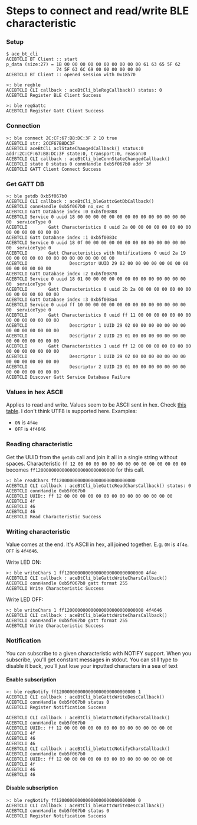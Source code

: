 # Steps to connect and read/write BLE characteristic

### Setup

```
$ ace_bt_cli
ACEBTCLI BT Client :: start
p_data (size:27) = 1B 00 00 00 00 00 00 00 00 00 00 61 63 65 5F 62
                   74 5F 63 6C 69 00 00 00 00 00 00
ACEBTCLI BT Client :: opened session with 0x18570

>: ble regble
ACEBTCLI CLI callback : aceBtCli_bleRegCallback() status: 0
ACEBTCLI Register BLE Client Success

>: ble regGattc
ACEBTCLI Register Gatt Client Success
```


### Connection

```
>: ble connect 2C:CF:67:B8:DC:3F 2 10 true
ACEBTCLI str: 2CCF67B8DC3F
ACEBTCLI aceBtCli_aclStateChangedCallback() status:0 addr:2C:CF:67:B8:DC:3F state:0, transport:0, reason:0
ACEBTCLI CLI callback : aceBtCli_bleConnStateChangedCallback()
ACEBTCLI state 0 status 0 connHandle 0xb5f067b0 addr 3f
ACEBTCLI GATT Client Connect Success
```

### Get GATT DB

```
>: ble getdb 0xb5f067b0
ACEBTCLI CLI callback : aceBtCli_bleGattcGetDbCallback()
ACEBTCLI connHandle 0xb5f067b0 no_svc 4
ACEBTCLI Gatt Database index :0 0xb5f00808
ACEBTCLI Service 0 uuid 18 00 00 00 00 00 00 00 00 00 00 00 00 00 00 00  serviceType 0
ACEBTCLI        Gatt Characteristics 0 uuid 2a 00 00 00 00 00 00 00 00 00 00 00 00 00 00 00
ACEBTCLI Gatt Database index :1 0xb5f0083c
ACEBTCLI Service 0 uuid 18 0f 00 00 00 00 00 00 00 00 00 00 00 00 00 00  serviceType 0
ACEBTCLI        Gatt Characteristics with Notifications 0 uuid 2a 19 00 00 00 00 00 00 00 00 00 00 00 00 00 00
ACEBTCLI                Descriptor UUID 29 02 00 00 00 00 00 00 00 00 00 00 00 00 00 00
ACEBTCLI Gatt Database index :2 0xb5f00870
ACEBTCLI Service 0 uuid 18 01 00 00 00 00 00 00 00 00 00 00 00 00 00 00  serviceType 0
ACEBTCLI        Gatt Characteristics 0 uuid 2b 2a 00 00 00 00 00 00 00 00 00 00 00 00 00 00
ACEBTCLI Gatt Database index :3 0xb5f008a4
ACEBTCLI Service 0 uuid ff 10 00 00 00 00 00 00 00 00 00 00 00 00 00 00  serviceType 0
ACEBTCLI        Gatt Characteristics 0 uuid ff 11 00 00 00 00 00 00 00 00 00 00 00 00 00 00
ACEBTCLI                Descriptor 1 UUID 29 02 00 00 00 00 00 00 00 00 00 00 00 00 00 00
ACEBTCLI                Descriptor 2 UUID 29 01 00 00 00 00 00 00 00 00 00 00 00 00 00 00
ACEBTCLI        Gatt Characteristics 1 uuid ff 12 00 00 00 00 00 00 00 00 00 00 00 00 00 00
ACEBTCLI                Descriptor 1 UUID 29 02 00 00 00 00 00 00 00 00 00 00 00 00 00 00
ACEBTCLI                Descriptor 2 UUID 29 01 00 00 00 00 00 00 00 00 00 00 00 00 00 00
ACEBTCLI Discover Gatt Service Database Failure
```

### Values in hex ASCII

Applies to read and write. Values seem to be ASCII sent in hex. Check
[this table][ascii table]. I don't think UTF8 is supported here. Examples:

* `ON` is `4f4e`
* `OFF` is `4f4646`

### Reading characteristic

Get the UUID from the `getdb` call and join it all in a single string without spaces.
Characteristic `ff 12 00 00 00 00 00 00 00 00 00 00 00 00 00 00` becomes
`ff120000000000000000000000000000` for this call.

```
>: ble readChars ff120000000000000000000000000000
ACEBTCLI CLI callback : aceBtCli_bleGattcReadCharsCallback() status: 0
ACEBTCLI connHandle 0xb5f067b0
ACEBTCLI UUID:: ff 12 00 00 00 00 00 00 00 00 00 00 00 00 00 00
ACEBTCLI 4f
ACEBTCLI 46
ACEBTCLI 46
ACEBTCLI Read Characteristic Success
```

### Writing characteristic

Value comes at the end. It's ASCII in hex, all joined together. E.g. `ON` is `4f4e`. `OFF` is `4f4646`.

Write LED ON:
```
>: ble writeChars 1 ff120000000000000000000000000000 4f4e
ACEBTCLI CLI callback : aceBtCli_bleGattcWriteCharsCallback()
ACEBTCLI connHandle 0xb5f067b0 gatt format 255
ACEBTCLI Write Characteristic Success
```

Write LED OFF:
```
>: ble writeChars 1 ff120000000000000000000000000000 4f4646
ACEBTCLI CLI callback : aceBtCli_bleGattcWriteCharsCallback()
ACEBTCLI connHandle 0xb5f067b0 gatt format 255
ACEBTCLI Write Characteristic Success
```

### Notification

You can subscribe to a given characteristic with NOTIFY support. When you
subscribe, you'll get constant messages in stdout. You can still type to disable
it back, you'll just lose your inputted characters in a sea of text

#### Enable subscription

```
>: ble regNotify ff120000000000000000000000000000 1
ACEBTCLI CLI callback : aceBtCli_bleGattcWriteDescCallback()
ACEBTCLI connHandle 0xb5f067b0 status 0
ACEBTCLI Register Notification Success

ACEBTCLI CLI callback : aceBtCli_bleGattcNotifyCharsCallback()
ACEBTCLI connHandle 0xb5f067b0
ACEBTCLI UUID:: ff 12 00 00 00 00 00 00 00 00 00 00 00 00 00 00
ACEBTCLI 4f
ACEBTCLI 46
ACEBTCLI 46
ACEBTCLI CLI callback : aceBtCli_bleGattcNotifyCharsCallback()
ACEBTCLI connHandle 0xb5f067b0
ACEBTCLI UUID:: ff 12 00 00 00 00 00 00 00 00 00 00 00 00 00 00
ACEBTCLI 4f
ACEBTCLI 46
ACEBTCLI 46
```

#### Disable subscription

```
>: ble regNotify ff120000000000000000000000000000 0
ACEBTCLI CLI callback : aceBtCli_bleGattcWriteDescCallback()
ACEBTCLI connHandle 0xb5f067b0 status 0
ACEBTCLI Register Notification Success
```




[ascii table]: https://condor.depaul.edu/sjost/it236/documents/ascii.htm
